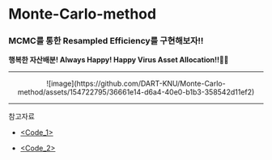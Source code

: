 # Monte-Carlo-method
### MCMC를 통한 Resampled Efficiency를 구현해보자!!

**행복한 자산배분! Always Happy! Happy Virus Asset Allocation!!🤘🤘**
*****
<p align="center"> 
 ![image](https://github.com/DART-KNU/Monte-Carlo-method/assets/154722795/36661e14-d6a4-40e0-b1b3-358542d11ef2)
 </p>

*****
참고자료

* [<Code_1>](https://github.com/robertmartin8/PyPortfolioOpt)


* [<Code_2>](https://youtu.be/MxI78mpq_44?si=3A32xmbTmngkoPEj)



